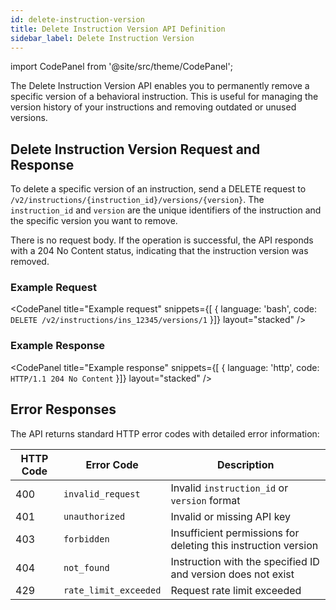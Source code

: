 ```yaml
---
id: delete-instruction-version
title: Delete Instruction Version API Definition
sidebar_label: Delete Instruction Version
---
```


import CodePanel from '@site/src/theme/CodePanel';

The Delete Instruction Version API enables you to permanently remove a specific version of a behavioral instruction. This is useful for managing the version history of your instructions and removing outdated or unused versions.

## Delete Instruction Version Request and Response

To delete a specific version of an instruction, send a DELETE request to `/v2/instructions/{instruction_id}/versions/{version}`. The `instruction_id` and `version` are the unique identifiers of the instruction and the specific version you want to remove.

There is no request body. If the operation is successful, the API responds with a 204 No Content status, indicating that the instruction version was removed.

### Example Request

<CodePanel
  title="Example request"
  snippets={[
    {
      language: 'bash',
      code: `DELETE /v2/instructions/ins_12345/versions/1`
    }]}
  layout="stacked"
/>

### Example Response

<CodePanel
  title="Example response"
  snippets={[
    {
      language: 'http',
      code: `HTTP/1.1 204 No Content`
    }]}
  layout="stacked"
/>

## Error Responses

The API returns standard HTTP error codes with detailed error information:

| HTTP Code | Error Code | Description |
|-----------|------------|-------------|
| 400 | `invalid_request` | Invalid `instruction_id` or `version` format |
| 401 | `unauthorized` | Invalid or missing API key |
| 403 | `forbidden` | Insufficient permissions for deleting this instruction version |
| 404 | `not_found` | Instruction with the specified ID and version does not exist |
| 429 | `rate_limit_exceeded` | Request rate limit exceeded |
